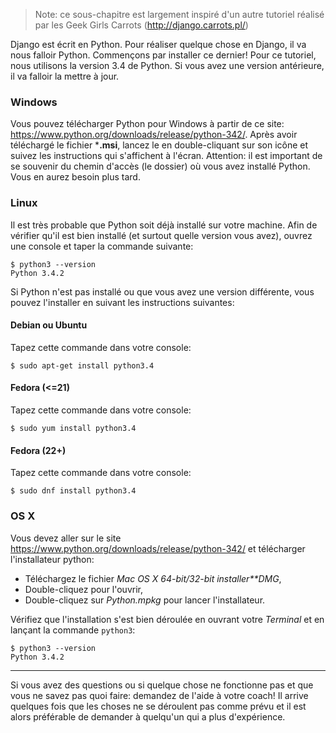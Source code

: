
> Note: ce sous-chapitre est largement inspiré d'un autre tutoriel réalisé par les Geek Girls Carrots (http://django.carrots.pl/)

Django est écrit en Python. Pour réaliser quelque chose en Django, il va nous falloir Python. Commençons par installer ce dernier! Pour ce tutoriel, nous utilisons la version 3.4 de Python. Si vous avez une version antérieure, il va falloir la mettre à jour.


### Windows

Vous pouvez télécharger Python pour Windows à partir de ce site: https://www.python.org/downloads/release/python-342/. Après avoir téléchargé le fichier ***.msi**, lancez le en double-cliquant sur son icône et suivez les instructions qui s'affichent à l'écran. Attention: il est important de se souvenir du chemin d'accès (le dossier) où vous avez installé Python. Vous en aurez besoin plus tard.


### Linux

Il est très probable que Python soit déjà installé sur votre machine. Afin de vérifier qu'il est bien installé (et surtout quelle version vous avez), ouvrez une console et taper la commande suivante:

    $ python3 --version
    Python 3.4.2

Si Python n'est pas installé ou que vous avez une version différente, vous pouvez l'installer en suivant les instructions suivantes:


#### Debian ou Ubuntu

Tapez cette commande dans votre console:

    $ sudo apt-get install python3.4


#### Fedora (<=21)

Tapez cette commande dans votre console:

    $ sudo yum install python3.4


#### Fedora (22+)

Tapez cette commande dans votre console:

    $ sudo dnf install python3.4


### OS X

Vous devez aller sur le site https://www.python.org/downloads/release/python-342/ et télécharger l'installateur python:

*   Téléchargez le fichier *Mac OS X 64-bit/32-bit installer**DMG*,
*   Double-cliquez pour l'ouvrir,
*   Double-cliquez sur *Python.mpkg* pour lancer l'installateur.

Vérifiez que l'installation s'est bien déroulée en ouvrant votre *Terminal* et en lançant la commande `python3`:

    $ python3 --version
    Python 3.4.2
    

----

Si vous avez des questions ou si quelque chose ne fonctionne pas et que vous ne savez pas quoi faire: demandez de l'aide à votre coach! Il arrive quelques fois que les choses ne se déroulent pas comme prévu et il est alors préférable de demander à quelqu'un qui a plus d'expérience.

